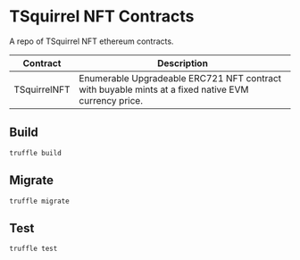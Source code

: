 # TSquirrel NFT Contracts
A repo of TSquirrel NFT ethereum contracts.

| Contract | Description |
| ----------- | ----------- |
| TSquirrelNFT | Enumerable Upgradeable ERC721 NFT contract with buyable mints at a fixed native EVM currency price. |

## Build

```
truffle build
```

## Migrate

```
truffle migrate
```

## Test

```
truffle test
```
